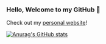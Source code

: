 ### Hello, Welcome to my GitHub 👋

Check out my [personal website](https://micahkatz.com)!

[![Anurag's GitHub stats](https://github-readme-stats.vercel.app/api?username=micahkatz&theme=jolly)](https://github.com/anuraghazra/github-readme-stats)
